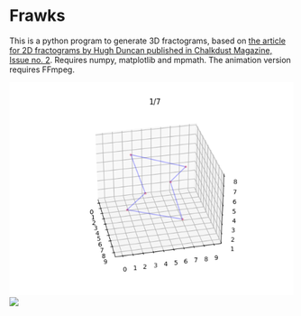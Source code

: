 # Frawks
This is a python program to generate 3D fractograms, based on [the article for 2D fractograms by Hugh Duncan published in Chalkdust Magazine, Issue no. 2](https://chalkdustmagazine.com/features/fractograms/). Requires numpy, matplotlib and mpmath. The animation version requires FFmpeg.

![](example1.png)
![](example2.gif)